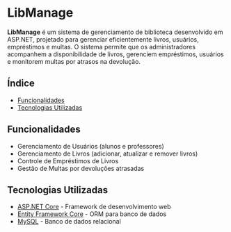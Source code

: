 # LibManage

**LibManage** é um sistema de gerenciamento de biblioteca desenvolvido em ASP.NET, projetado para gerenciar eficientemente livros, usuários, empréstimos e multas. O sistema permite que os administradores acompanhem a disponibilidade de livros, gerenciem empréstimos, usuários e monitorem multas por atrasos na devolução.

## Índice
- [Funcionalidades](#funcionalidades)
- [Tecnologias Utilizadas](#tecnologias-utilizadas)

## Funcionalidades
- Gerenciamento de Usuários (alunos e professores)
- Gerenciamento de Livros (adicionar, atualizar e remover livros)
- Controle de Empréstimos de Livros
- Gestão de Multas por devoluções atrasadas

## Tecnologias Utilizadas
- [ASP.NET Core](https://dotnet.microsoft.com/apps/aspnet) - Framework de desenvolvimento web
- [Entity Framework Core](https://learn.microsoft.com/pt-br/ef/core/) - ORM para banco de dados
- [MySQL](https://www.mysql.com/) - Banco de dados relacional
